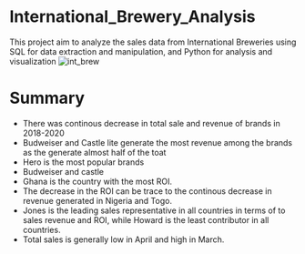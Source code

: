 # International_Brewery_Analysis
This project aim to analyze the sales data from International Breweries using SQL for data extraction and manipulation, and Python for analysis and visualization
![int_brew](https://github.com/user-attachments/assets/309e2cb2-c2b7-4eed-8537-d10b52e0b49f)

# Summary

- There was continous decrease in total sale and revenue of brands in 2018-2020
- Budweiser and Castle lite generate the most revenue among the brands as the generate almost half of the toat
- Hero is the most popular brands
- Budweiser and castle 
- Ghana is the country with the most ROI.
- The decrease in the ROI can be trace to the continous decrease in revenue generated in Nigeria and Togo.
- Jones is the leading sales representative in all countries in terms of to sales revenue and ROI, while Howard is the least contributor in all countries.
- Total sales is generally low in April and high in March.
